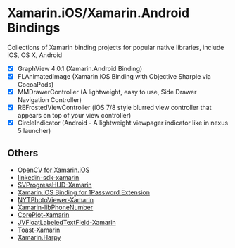 # Xamarin.iOS/Xamarin.Android Bindings
Collections of Xamarin binding projects for popular native libraries, include iOS, OS X, Android

- [x] GraphView 4.0.1 (Xamarin.Android Binding)
- [x] FLAnimatedImage (Xamarin.iOS Binding with Objective Sharpie via CocoaPods)
- [x] MMDrawerController (A lightweight, easy to use, Side Drawer Navigation Controller)
- [x] REFrostedViewController (iOS 7/8 style blurred view controller that appears on top of your view controller)
- [x] CircleIndicator (Android - A lightweight viewpager indicator like in nexus 5 launcher)

## Others
- [OpenCV for Xamarin.iOS](https://github.com/trinnguyen/xamarin.ios-opencv)
- [linkedin-sdk-xamarin](https://github.com/trinnguyen/linkedin-sdk-xamarin)
- [SVProgressHUD-Xamarin](https://github.com/trinnguyen/SVProgressHUD-Xamarin)
- [Xamarin.iOS Binding for 1Password Extension](https://github.com/trinnguyen/onepassword-app-extension-xamarin)
- [NYTPhotoViewer-Xamarin](https://github.com/trinnguyen/NYTPhotoViewer-Xamarin)
- [Xamarin-libPhoneNumber](https://github.com/trinnguyen/Xamarin-libPhoneNumber)
- [CorePlot-Xamarin](https://github.com/trinnguyen/CorePlot-Xamarin)
- [JVFloatLabeledTextField-Xamarin](https://github.com/trinnguyen/JVFloatLabeledTextField-Xamarin)
- [Toast-Xamarin](https://github.com/trinnguyen/Toast-Xamarin)
- [Xamarin.Harpy](https://github.com/trinnguyen/Xamarin.Harpy)
